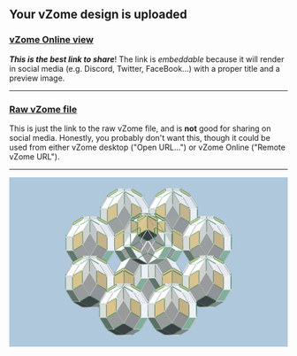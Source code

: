 ## Your vZome design is uploaded

### [vZome Online view][embed]

***This is the best link to share***!  The link is *embeddable* because it will render in social media (e.g. Discord, Twitter, FaceBook...) with a proper title and a preview image.

---

### [Raw vZome file][raw]

This is just the link to the raw vZome file, and is **not** good for
sharing on social media.
Honestly, you probably don't want this, though it could be used from either
vZome desktop ("Open URL...") or vZome Online ("Remote vZome URL").

---

![Image](<32-gon-field-8-directions-arrayvZome.png>)


[embed]: <https://vzome.com/app/embed.py?url=https://raw.githubusercontent.com/John-Kostick/vzome-sharing/main/2021/09/16/13-29-42-32-gon-field-8-directions-arrayvZome/32-gon-field-8-directions-arrayvZome.vZome>
[raw]: <https://raw.githubusercontent.com/John-Kostick/vzome-sharing/main/2021/09/16/13-29-42-32-gon-field-8-directions-arrayvZome/32-gon-field-8-directions-arrayvZome.vZome>
